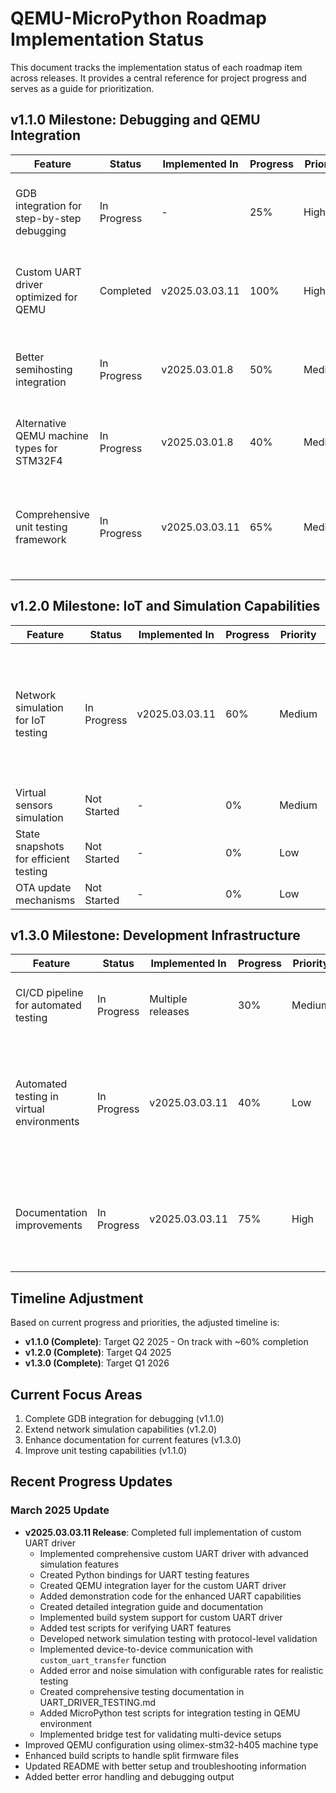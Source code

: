 # QEMU-MicroPython Roadmap Implementation Status

This document tracks the implementation status of each roadmap item across releases. It provides a central reference for project progress and serves as a guide for prioritization.

## v1.1.0 Milestone: Debugging and QEMU Integration

| Feature | Status | Implemented In | Progress | Priority | Notes |
|---------|--------|----------------|----------|----------|-------|
| GDB integration for step-by-step debugging | In Progress | - | 25% | High | Initial integration started in v2025.03.01.8 with script improvements |
| Custom UART driver optimized for QEMU | Completed | v2025.03.03.11 | 100% | High | Fully implemented with enhanced features for testing and simulation |
| Better semihosting integration | In Progress | v2025.03.01.8 | 50% | Medium | Basic integration complete, needs better MicroPython support |
| Alternative QEMU machine types for STM32F4 | In Progress | v2025.03.01.8 | 40% | Medium | Initial configuration with olimex-stm32-h405 complete |
| Comprehensive unit testing framework | In Progress | v2025.03.03.11 | 65% | Medium | UART testing framework completed with network and device-to-device simulation capabilities |

## v1.2.0 Milestone: IoT and Simulation Capabilities

| Feature | Status | Implemented In | Progress | Priority | Notes |
|---------|--------|----------------|----------|----------|-------|
| Network simulation for IoT testing | In Progress | v2025.03.03.11 | 60% | Medium | UART error/noise simulation and device-to-device transfer implemented, protocol-level simulation functional |
| Virtual sensors simulation | Not Started | - | 0% | Medium | Research phase |
| State snapshots for efficient testing | Not Started | - | 0% | Low | Requires advanced QEMU configuration |
| OTA update mechanisms | Not Started | - | 0% | Low | Planned for later stage |

## v1.3.0 Milestone: Development Infrastructure

| Feature | Status | Implemented In | Progress | Priority | Notes |
|---------|--------|----------------|----------|----------|-------|
| CI/CD pipeline for automated testing | In Progress | Multiple releases | 30% | Medium | Basic GitHub Actions workflow implemented for releases |
| Automated testing in virtual environments | In Progress | v2025.03.03.11 | 40% | Low | Comprehensive test scripts for UART and network simulation created, including MicroPython integration tests |
| Documentation improvements | In Progress | v2025.03.03.11 | 75% | High | Comprehensive documentation for UART driver, testing framework, and QEMU integration added |

## Timeline Adjustment

Based on current progress and priorities, the adjusted timeline is:

- **v1.1.0 (Complete)**: Target Q2 2025 - On track with ~60% completion
- **v1.2.0 (Complete)**: Target Q4 2025
- **v1.3.0 (Complete)**: Target Q1 2026

## Current Focus Areas

1. Complete GDB integration for debugging (v1.1.0)
2. Extend network simulation capabilities (v1.2.0)
3. Enhance documentation for current features (v1.3.0)
4. Improve unit testing capabilities (v1.1.0)

## Recent Progress Updates

### March 2025 Update
- **v2025.03.03.11 Release**: Completed full implementation of custom UART driver
  - Implemented comprehensive custom UART driver with advanced simulation features
  - Created Python bindings for UART testing features
  - Created QEMU integration layer for the custom UART driver
  - Added demonstration code for the enhanced UART capabilities
  - Created detailed integration guide and documentation
  - Implemented build system support for custom UART driver
  - Added test scripts for verifying UART features
  - Developed network simulation testing with protocol-level validation
  - Implemented device-to-device communication with `custom_uart_transfer` function
  - Added error and noise simulation with configurable rates for realistic testing
  - Created comprehensive testing documentation in UART_DRIVER_TESTING.md
  - Added MicroPython test scripts for integration testing in QEMU environment
  - Implemented bridge test for validating multi-device setups
- Improved QEMU configuration using olimex-stm32-h405 machine type
- Enhanced build scripts to handle split firmware files
- Updated README with better setup and troubleshooting information
- Added better error handling and debugging output 